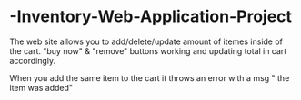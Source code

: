 # -Inventory-Web-Application-Project

The web site allows you to add/delete/update amount of itemes inside of the cart. "buy now" & "remove" buttons working and updating total in cart accordingly.

When you add the same item to the cart it throws an error with a msg " the item was added"
